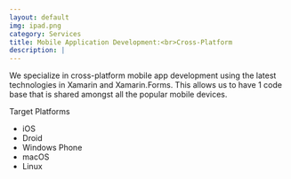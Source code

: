 ```yaml
---
layout: default
img: ipad.png
category: Services
title: Mobile Application Development:<br>Cross-Platform
description: |
---
```

  
We specialize in cross-platform mobile app development using the latest technologies in Xamarin and Xamarin.Forms. This allows us to have 1 code base that is shared amongst all the popular mobile devices. 

Target Platforms
<ul>
  <li>iOS</li>
  <li>Droid</li>
  <li>Windows Phone</li>
  <li>macOS</li>
  <li>Linux</li>
</ul>
